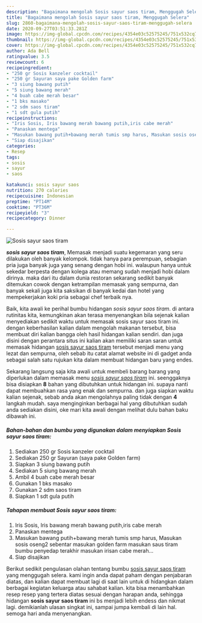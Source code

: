 ```yaml
---
description: "Bagaimana mengolah Sosis sayur saos tiram, Menggugah Selera"
title: "Bagaimana mengolah Sosis sayur saos tiram, Menggugah Selera"
slug: 2860-bagaimana-mengolah-sosis-sayur-saos-tiram-menggugah-selera
date: 2020-09-27T03:51:33.281Z
image: https://img-global.cpcdn.com/recipes/4354e03c52575245/751x532cq70/sosis-sayur-saos-tiram-foto-resep-utama.jpg
thumbnail: https://img-global.cpcdn.com/recipes/4354e03c52575245/751x532cq70/sosis-sayur-saos-tiram-foto-resep-utama.jpg
cover: https://img-global.cpcdn.com/recipes/4354e03c52575245/751x532cq70/sosis-sayur-saos-tiram-foto-resep-utama.jpg
author: Ada Bell
ratingvalue: 3.5
reviewcount: 6
recipeingredient:
- "250 gr Sosis kanzeler cocktail"
- "250 gr Sayuran saya pake Golden farm"
- "3 siung bawang putih"
- "5 siung bawang merah"
- "4 buah cabe merah besar"
- "1 bks masako"
- "2 sdm saos tiram"
- "1 sdt gula putih"
recipeinstructions:
- "Iris Sosis, Iris bawang merah bawang putih,iris cabe merah"
- "Panaskan mentega"
- "Masukan bawang putih+bawang merah tumis smp harus, Masukan sosis oseng2 sebentar masukan golden farm masukan saus tiram bumbu penyedap terakhir masukan irisan cabe merah..."
- "Siap disajikan"
categories:
- Resep
tags:
- sosis
- sayur
- saos

katakunci: sosis sayur saos 
nutrition: 270 calories
recipecuisine: Indonesian
preptime: "PT14M"
cooktime: "PT36M"
recipeyield: "3"
recipecategory: Dinner

---
```



![Sosis sayur saos tiram](https://img-global.cpcdn.com/recipes/4354e03c52575245/751x532cq70/sosis-sayur-saos-tiram-foto-resep-utama.jpg)

<b><i>sosis sayur saos tiram</i></b>, Memasak menjadi suatu kegemaran yang seru dilakukan oleh banyak kelompok. tidak hanya para perempuan, sebagian pria juga banyak juga yang senang dengan hobi ini. walaupun hanya untuk sekedar berpesta dengan kolega atau memang sudah menjadi hobi dalam dirinya. maka dari itu dalam dunia restoran sekarang sedikit banyak ditemukan cowok dengan ketrampilan memasak yang sempurna, dan banyak sekali juga kita saksikan di banyak kedai dan hotel yang mempekerjakan koki pria sebagai chef terbaik nya.



Baik, kita awali ke perihal bumbu hidangan <i>sosis sayur saos tiram</i>. di antara rutinitas kita, kemungkinan akan terasa menyenangkan bila sejenak kalian menyediakan sedikit waktu untuk memasak sosis sayur saos tiram ini. dengan keberhasilan kalian dalam mengolah makanan tersebut, bisa membuat diri kalian bangga oleh hasil hidangan kalian sendiri. dan juga disini dengan perantara situs ini kalian akan memiliki saran saran untuk memasak hidangan <u>sosis sayur saos tiram</u> tersebut menjadi menu yang lezat dan sempurna, oleh sebab itu catat alamat website ini di gadget anda sebagai salah satu rujukan kita dalam membuat hidangan baru yang endes.


Sekarang langsung saja kita awali untuk membeli barang barang yang diperlukan dalam memasak menu <u><i>sosis sayur saos tiram</i></u> ini. seenggaknya bisa disiapkan <b>8</b> bahan yang dibutuhkan untuk hidangan ini. supaya nanti dapat membuahkan rasa yang enak dan sempurna. dan juga siapkan waktu kalian sejenak, sebab anda akan mengolahnya paling tidak dengan <b>4</b> langkah mudah. saya menginginkan berbagai hal yang dibutuhkan sudah anda sediakan disini, oke mari kita awali dengan melihat dulu bahan baku dibawah ini.

<!--inarticleads1-->

##### Bahan-bahan dan bumbu yang digunakan dalam menyiapkan Sosis sayur saos tiram:

1. Sediakan 250 gr Sosis kanzeler cocktail
1. Sediakan 250 gr Sayuran (saya pake Golden farm)
1. Siapkan 3 siung bawang putih
1. Sediakan 5 siung bawang merah
1. Ambil 4 buah cabe merah besar
1. Gunakan 1 bks masako
1. Gunakan 2 sdm saos tiram
1. Siapkan 1 sdt gula putih




<!--inarticleads2-->

##### Tahapan membuat Sosis sayur saos tiram:

1. Iris Sosis, Iris bawang merah bawang putih,iris cabe merah
1. Panaskan mentega
1. Masukan bawang putih+bawang merah tumis smp harus, Masukan sosis oseng2 sebentar masukan golden farm masukan saus tiram bumbu penyedap terakhir masukan irisan cabe merah...
1. Siap disajikan




Berikut sedikit pengulasan olahan tentang bumbu <u>sosis sayur saos tiram</u> yang menggugah selera. kami ingin anda dapat paham dengan penjabaran diatas, dan kalian dapat membuat lagi di saat lain untuk di hidangkan dalam berbagai kegiatan keluarga atau sahabat kalian. kita bisa menambahkan resep resep yang tertera diatas sesuai dengan harapan anda, sehingga hidangan <b>sosis sayur saos tiram</b> ini bs menjadi lebih endess dan nikmat lagi. demikianlah ulasan singkat ini, sampai jumpa kembali di lain hal. semoga hari anda menyenangkan.
